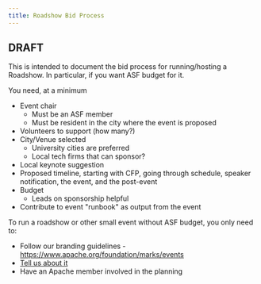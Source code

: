 ```yaml
---
title: Roadshow Bid Process
---
```


## DRAFT

This is intended to document the bid process for running/hosting a
Roadshow. In particular, if you want ASF budget for it.

You need, at a minimum

* Event chair
    * Must be an ASF member
    * Must be resident in the city where the event is proposed
* Volunteers to support (how many?)
* City/Venue selected
    * University cities are preferred
    * Local tech firms that can sponsor?
* Local keynote suggestion
* Proposed timeline, starting with CFP, going through schedule, speaker notification, the event, and the post-event
* Budget
    * Leads on sponsorship helpful
* Contribute to event "runbook" as output from the event


To run a roadshow or other small event without ASF budget, you only need to:

* Follow our branding guidelines - https://www.apache.org/foundation/marks/events
* [Tell us about it](mailto:planners@apachecon.com)
* Have an Apache member involved in the planning

